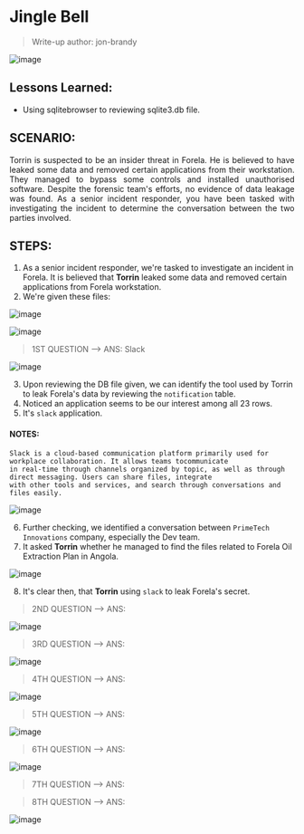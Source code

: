 # Jingle Bell
> Write-up author: jon-brandy

![image](https://github.com/jon-brandy/hackthebox/assets/70703371/5971ad1c-2977-47e0-951e-2fc180541d05)


## Lessons Learned:
- Using sqlitebrowser to reviewing sqlite3.db file.

## SCENARIO:

<p align="justify">
Torrin is suspected to be an insider threat in Forela. He is believed to have leaked some data and removed certain applications from their workstation. They managed to bypass some controls and installed unauthorised software. Despite the forensic team's efforts, no evidence of data leakage was found. As a senior incident responder, you have been tasked with investigating the incident to determine the conversation between the two parties involved.
</p>

## STEPS:
1. As a senior incident responder, we're tasked to investigate an incident in Forela. It is believed that **Torrin** leaked some data and removed certain applications from Forela workstation.
2. We're given these files:

![image](https://github.com/jon-brandy/hackthebox/assets/70703371/0e09cc43-806e-4d73-82c4-f38a62aea066)


![image](https://github.com/jon-brandy/hackthebox/assets/70703371/eee76dfd-2fe2-4c9d-b8c0-4eab7ef2eb55)


> 1ST QUESTION --> ANS: Slack

![image](https://github.com/jon-brandy/hackthebox/assets/70703371/c2ce1b8d-616c-4ca1-b896-388c9c43bad5)


3. Upon reviewing the DB file given, we can identify the tool used by Torrin to leak Forela's data by reviewing the `notification` table.
4. Noticed an application seems to be our interest among all 23 rows.
5. It's `slack` application.

#### NOTES:

```
Slack is a cloud-based communication platform primarily used for workplace collaboration. It allows teams tocommunicate
in real-time through channels organized by topic, as well as through direct messaging. Users can share files, integrate
with other tools and services, and search through conversations and files easily.
```

![image](https://github.com/jon-brandy/hackthebox/assets/70703371/466a299c-d761-4ec5-8d74-fc7bf63305c5)


6. Further checking, we identified a conversation between `PrimeTech Innovations` company, especially the Dev team.
7. It asked **Torrin** whether he managed to find the files related to Forela Oil Extraction Plan in Angola.

![image](https://github.com/jon-brandy/hackthebox/assets/70703371/e28cd9e1-c98b-44e7-9ba0-ec3258100d79)


8. It's clear then, that **Torrin** using `slack` to leak Forela's secret.

> 2ND QUESTION --> ANS:

![image](https://github.com/jon-brandy/hackthebox/assets/70703371/758d8d97-0806-4537-9084-09e2d2e2ba29)


> 3RD QUESTION --> ANS:

![image](https://github.com/jon-brandy/hackthebox/assets/70703371/6afcb584-942c-42e5-9bf5-e85b4f60f55b)


> 4TH QUESTION --> ANS:

![image](https://github.com/jon-brandy/hackthebox/assets/70703371/3586d6c1-7331-49c9-8a2d-bdb7e1f5237a)


> 5TH QUESTION --> ANS:

![image](https://github.com/jon-brandy/hackthebox/assets/70703371/053d5052-f9cc-4983-9244-507c881c75fa)


> 6TH QUESTION --> ANS:

![image](https://github.com/jon-brandy/hackthebox/assets/70703371/bc976d2f-5298-4698-865d-7ed624ced886)


> 7TH QUESTION --> ANS:



> 8TH QUESTION --> ANS:

![image](https://github.com/jon-brandy/hackthebox/assets/70703371/36becd05-8e17-4bbd-b8b3-1f3829756bcb)


